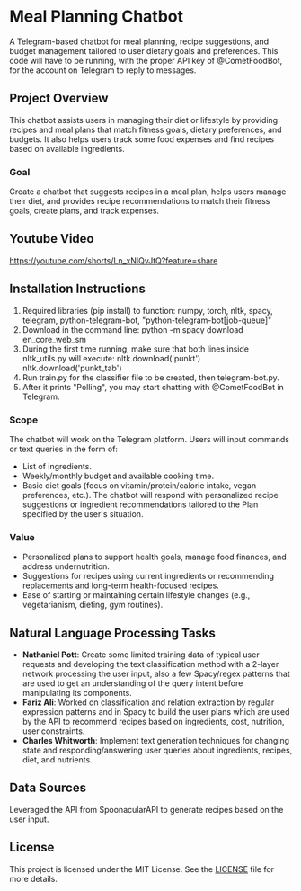 # Meal Planning Chatbot

A Telegram-based chatbot for meal planning, recipe suggestions, and budget management tailored to user dietary goals and preferences. This code will have to be running, with the proper API key of @CometFoodBot, for the account on Telegram to reply to messages.

## Project Overview
This chatbot assists users in managing their diet or lifestyle by providing recipes and meal plans that match fitness goals, dietary preferences, and budgets. It also helps users track some food expenses and find recipes based on available ingredients.

### Goal
Create a chatbot that suggests recipes in a meal plan, helps users manage their diet, and provides recipe recommendations to match their fitness goals, create plans, and track expenses.

## Youtube Video
https://youtube.com/shorts/Ln_xNlQvJtQ?feature=share

## Installation Instructions
1) Required libraries (pip install) to function:
numpy, torch,
nltk, spacy,
telegram, python-telegram-bot, "python-telegram-bot[job-queue]"
2) Download in the command line:
python -m spacy download en_core_web_sm
3) During the first time running, make sure that both lines inside nltk_utils.py will execute:
nltk.download('punkt')
nltk.download('punkt_tab')
4) Run train.py for the classifier file to be created, then telegram-bot.py.
5) After it prints "Polling", you may start chatting with @CometFoodBot in Telegram.

### Scope
The chatbot will work on the Telegram platform. Users will input commands or text queries in the form of:
- List of ingredients.
- Weekly/monthly budget and available cooking time.
- Basic diet goals (focus on vitamin/protein/calorie intake, vegan preferences, etc.).
The chatbot will respond with personalized recipe suggestions or ingredient recommendations tailored to the Plan specified by the user's situation.

### Value
- Personalized plans to support health goals, manage food finances, and address undernutrition.
- Suggestions for recipes using current ingredients or recommending replacements and long-term health-focused recipes.
- Ease of starting or maintaining certain lifestyle changes (e.g., vegetarianism, dieting, gym routines).

## Natural Language Processing Tasks
- **Nathaniel Pott**: Create some limited training data of typical user requests and developing the text classification method with a 2-layer network processing the user input, also a few Spacy/regex patterns that are used to get an understanding of the query intent before manipulating its components.
- **Fariz Ali**: Worked on classification and relation extraction by regular expression patterns and in Spacy to build the user plans which are used by the API to recommend recipes based on ingredients, cost, nutrition, user constraints.
- **Charles Whitworth**: Implement text generation techniques for changing state and responding/answering user queries about ingredients, recipes, diet, and nutrients.

## Data Sources
Leveraged the API from SpoonacularAPI to generate recipes based on the user input. 

## License
This project is licensed under the MIT License. See the [LICENSE](LICENSE) file for more details.
